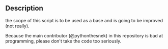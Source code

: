 ## Description
the scope of this script is to be used as a base and is going to be improved (not really).

Because the main contributor (@pythonthesnek) in this repository is bad at programming, please don't take the code too seriously.
